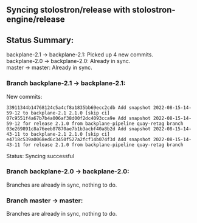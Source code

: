 ## Syncing stolostron/release with stolostron-engine/release

## Status Summary:

backplane-2.1 -> backplane-2.1: Picked up 4 new commits.  
backplane-2.0 -> backplane-2.0: Already in sync.  
master -> master: Already in sync.  

### Branch backplane-2.1 -> backplane-2.1:

New commits:

```
33911344b14768124c5a4cf8a1835bb69ecc2cdb Add snapshot 2022-08-15-14-59-12 to backplane-2.1 2.1.0 [skip ci]
07c9551f4a67b7b4a006af38d00f2dc4093cca9e Add snapshot 2022-08-15-14-59-12 for release 2.1.0 from backplane-pipeline quay-retag branch
03e269891c8a76eeb87870ae7b1b3acbf40a8b2d Add snapshot 2022-08-15-14-43-11 to backplane-2.1 2.1.0 [skip ci]
e4718c539a0068ed6c3450f527a2fcf14b074f3d Add snapshot 2022-08-15-14-43-11 for release 2.1.0 from backplane-pipeline quay-retag branch
```

Status: Syncing successful

### Branch backplane-2.0 -> backplane-2.0:

Branches are already in sync, nothing to do.

### Branch master -> master:

Branches are already in sync, nothing to do.
